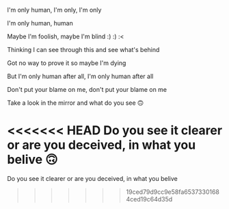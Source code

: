 I'm only human, I'm only, I'm only

I'm only human, human

Maybe I'm foolish, maybe I'm blind :) :) :<

Thinking I can see through this and see what's behind

Got no way to prove it so maybe I'm dying

But I'm only human after all, I'm only human after all

Don't put your blame on me, don't put your blame on me

Take a look in the mirror and what do you see 🙃

<<<<<<< HEAD
Do you see it clearer or are you deceived, in what you belive 🙃
=======
Do you see it clearer or are you deceived, in what you belive
>>>>>>> 19ced79d9cc9e58fa65373301684ced19c64d35d

